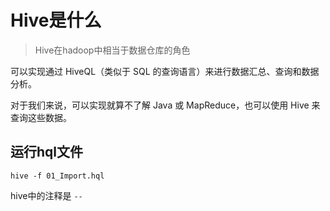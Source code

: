 # Hive是什么
> Hive在hadoop中相当于数据仓库的角色

可以实现通过 HiveQL（类似于 SQL 的查询语言）来进行数据汇总、查询和数据分析。

对于我们来说，可以实现就算不了解 Java 或 MapReduce，也可以使用 Hive 来查询这些数据。


## 运行hql文件
`hive -f 01_Import.hql`

 hive中的注释是 `--`

